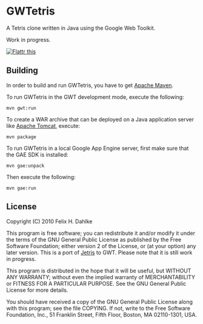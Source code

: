 GWTetris
========

A Tetris clone written in Java using the Google Web Toolkit.

Work in progress.

[![Flattr this](http://api.flattr.com/button/button-compact-static-100x17.png "Flattr this")](http://flattr.com/thing/63915/GWTetris)

Building
--------

In order to build and run GWTetris, you have to get
[Apache Maven](http://maven.apache.org/).

To run GWTetris in the GWT development mode, execute the following:

	mvn gwt:run

To create a WAR archive that can be deployed on a Java application server like
[Apache Tomcat](http://tomcat.apache.org/), execute:

	mvn package

To run GWTetris in a local Google App Engine server, first make sure that the
GAE SDK is installed:

	mvn gae:unpack

Then execute the following:

	mvn gae:run

License
-------

Copyright (C) 2010 Felix H. Dahlke

This program is free software; you can redistribute it and/or
modify it under the terms of the GNU General Public License
as published by the Free Software Foundation; either version 2
of the License, or (at your option) any later version.
This is a port of [Jetris](http://github.com/fhd/jetris) to GWT. Please note
that it is still work in progress.

This program is distributed in the hope that it will be useful,
but WITHOUT ANY WARRANTY; without even the implied warranty of
MERCHANTABILITY or FITNESS FOR A PARTICULAR PURPOSE.  See the
GNU General Public License for more details.

You should have received a copy of the GNU General Public License
along with this program; see the file COPYING. If not, write to the
Free Software Foundation, Inc., 51 Franklin Street, Fifth Floor,
Boston, MA 02110-1301, USA.
